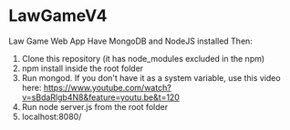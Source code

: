 # LawGameV4

Law Game Web App
Have MongoDB and NodeJS installed
Then:
1.  Clone this repository (it has node_modules excluded in the npm)
2.  npm install inside the root folder
3.  Run mongod. If you don't have it as a system variable, use this video here: https://www.youtube.com/watch?v=sBdaRlgb4N8&feature=youtu.be&t=120
4.  Run node server.js from the root folder
5.  localhost:8080/
